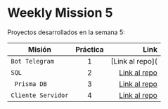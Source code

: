 # Weekly Mission 5

Proyectos desarrollados en la semana 5:

| Misión | Práctica | Link|
| ------------- |:-------------:| -----:|
|`Bot Telegram`|1|[Link al repo](|
|`SQL`|2|[Link al repo]()|
|` Prisma DB`|3|[Link al repo]()|
|`Cliente Servidor`|4|[Link al repo]()|
